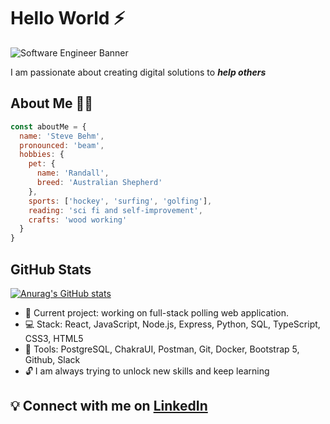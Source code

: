 # Hello World ⚡

![Software Engineer Banner](https://user-images.githubusercontent.com/96929704/166113132-22c05327-4579-4244-958d-64cfad9fd12f.png)

I am passionate about creating digital solutions to ***help others***

## About Me 👨‍💻
```javascript
const aboutMe = {
  name: 'Steve Behm',
  pronounced: 'beam',
  hobbies: {
    pet: {
      name: 'Randall',
      breed: 'Australian Shepherd'
    },
    sports: ['hockey', 'surfing', 'golfing'],
    reading: 'sci fi and self-improvement',
    crafts: 'wood working'
  }
}
```

## GitHub Stats
[![Anurag's GitHub stats](https://github-readme-stats.vercel.app/api?username=SteveBehm)](https://github.com/anuraghazra/github-readme-stats)

- 🔭 Current project: working on full-stack polling web application.
- 💻 Stack: React, JavaScript, Node.js, Express, Python, SQL, TypeScript, CSS3, HTML5
- 🔧 Tools: PostgreSQL, ChakraUI, Postman, Git, Docker, Bootstrap 5, Github, Slack
- 🔓 I am always trying to unlock new skills and keep learning


## 💡 Connect with me on [LinkedIn](https://www.linkedin.com/in/steven-behm12/)
